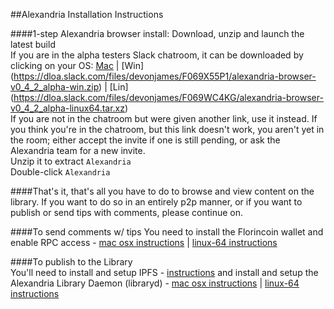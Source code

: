 ##Alexandria Installation Instructions  

####1-step Alexandria browser install: Download, unzip and launch the latest build   
If you are in the alpha testers Slack chatroom, it can be downloaded by clicking on your OS: [Mac](https://dloa.slack.com/files/devonjames/F069VB72T/alexandria-browser-v0_4_2_alpha-osx-daily-20150609a.zip) |  [Win] (https://dloa.slack.com/files/devonjames/F069X55P1/alexandria-browser-v0_4_2_alpha-win.zip) | [Lin] (https://dloa.slack.com/files/devonjames/F069WC4KG/alexandria-browser-v0_4_2_alpha-linux64.tar.xz)  
If you are not in the chatroom but were given another link, use it instead. If you think you're in the chatroom,  but this link doesn't work, you aren't yet in the room; either accept the invite if one is still pending, or ask the Alexandria team for a new invite.   
Unzip it to extract `Alexandria`   
Double-click `Alexandria`

####That's it, that's all you have to do to browse and view content on the library. If you want to do so in an entirely p2p manner, or if you want to publish or send tips with comments, please continue on.   

####To send comments w/ tips
You need to install the Florincoin wallet and enable RPC access - [mac osx instructions](https://github.com/dloa/alexandria-docs/blob/master/florincoin-mac-install.md) | [linux-64 instructions](https://github.com/dloa/alexandria-docs/blob/master/florincoin-lin64-install.md)   

####To publish to the Library   
You'll need to install and setup IPFS - [instructions](https://github.com/dloa/alexandria-docs/blob/master/ipfs-install-setup.md) and install and setup the Alexandria Library Daemon (libraryd) - [mac osx instructions](https://github.com/dloa/alexandria-docs/blob/master/libraryd-mac-install.md) | [linux-64 instructions](https://github.com/dloa/alexandria-docs/blob/master/libraryd-linux64-install.md)
